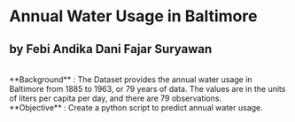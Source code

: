 # Annual Water Usage in Baltimore
## by Febi Andika Dani Fajar Suryawan
<br>
**Background** : The Dataset provides the annual water usage in Baltimore from 1885 to 1963, or 79 years of data. The values are in the units of liters per capita per day, and there are 79 observations.
<br>
**Objective** : Create a python script to predict annual water usage.

